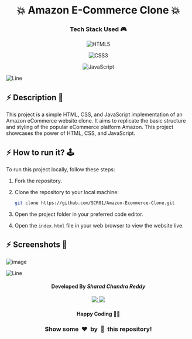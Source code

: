 <h1 align='center'><b>💥 Amazon E-Commerce Clone 💥</b></h1>

<!-- -------------------------------------------------------------------------------------------------------------- -->

<h3 align='center'>Tech Stack Used 🎮</h3>

<div align='center'>
  
  ![HTML5](https://img.shields.io/badge/html5-%23E34F26.svg?style=for-the-badge&logo=html5&logoColor=white)
  
  ![CSS3](https://img.shields.io/badge/css3-%231572B6.svg?style=for-the-badge&logo=css3&logoColor=white)
  
  ![JavaScript](https://img.shields.io/badge/javascript-%23F7DF1E.svg?style=for-the-badge&logo=javascript&logoColor=black)
</div>

![Line](https://github.com/Avdhesh-Varshney/WebMasterLog/assets/114330097/4b78510f-a941-45f8-a9d5-80ed0705e847)

<!-- -------------------------------------------------------------------------------------------------------------- -->

## :zap: Description 📃

<div>
  <p>This project is a simple HTML, CSS, and JavaScript implementation of an Amazon eCommerce website clone. It aims to replicate the basic structure and styling of the popular eCommerce platform Amazon. This project showcases the power of HTML, CSS, and JavaScript.</p>
</div>

<!-- -------------------------------------------------------------------------------------------------------------- -->

## :zap: How to run it? 🕹️

<div>
  <p>To run this project locally, follow these steps:

1. Fork the repository.

2. Clone the repository to your local machine:
    ```bash
    git clone https://github.com/SCR01/Amazon-Ecommerce-Clone.git
    ```

3. Open the project folder in your preferred code editor.

4. Open the `index.html` file in your web browser to view the website live.

</p>
</div>

<!-- -------------------------------------------------------------------------------------------------------------- -->

## :zap: Screenshots 📸
<!-- add the screenshot of the project (Mandatory) -->
![image](https://github.com/user-attachments/assets/3cec6c9b-078f-4b33-8aa9-f4dc1627cf25)




![Line](https://github.com/Avdhesh-Varshney/WebMasterLog/assets/114330097/4b78510f-a941-45f8-a9d5-80ed0705e847)

<!-- -------------------------------------------------------------------------------------------------------------- -->

<h4 align='center'>Developed By <b><i>Sharad Chandra Reddy</i></b></h4>
<p align='center'>
  <a href='https://www.linkedin.com/in/sharad-chandra-reddy/'>
    <img src='https://img.shields.io/badge/linkedin-%230077B5.svg?style=for-the-badge&logo=linkedin&logoColor=white'>
  </a>
  <a href='https://github.com/SCR01'>
    <img src="https://img.shields.io/badge/github-%23121011.svg?style=for-the-badge&logo=github&logoColor=white">
  </a>
</p>

<h4 align='center'>Happy Coding 🧑‍💻</h4>

<h3 align="center">Show some &nbsp;❤️&nbsp; by &nbsp;🌟&nbsp; this repository!</h3>
